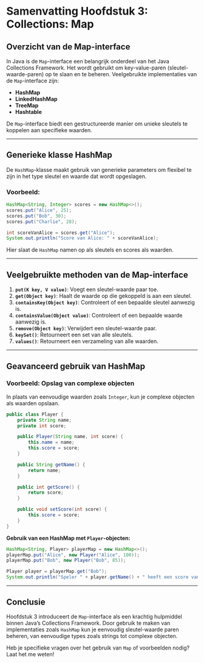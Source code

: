 # Samenvatting Hoofdstuk 3: Collections: Map

## Overzicht van de Map-interface

In Java is de `Map`-interface een belangrijk onderdeel van het Java Collections Framework. Het wordt gebruikt om key-value-paren (sleutel-waarde-paren) op te slaan en te beheren. Veelgebruikte implementaties van de `Map`-interface zijn:

- **HashMap**
- **LinkedHashMap**
- **TreeMap**
- **Hashtable**

De `Map`-interface biedt een gestructureerde manier om unieke sleutels te koppelen aan specifieke waarden.

---

## Generieke klasse HashMap

De `HashMap`-klasse maakt gebruik van generieke parameters om flexibel te zijn in het type sleutel en waarde dat wordt opgeslagen.

### Voorbeeld:

```java
HashMap<String, Integer> scores = new HashMap<>();
scores.put("Alice", 25);
scores.put("Bob", 30);
scores.put("Charlie", 28);

int scoreVanAlice = scores.get("Alice");
System.out.println("Score van Alice: " + scoreVanAlice);
```

Hier slaat de `HashMap` namen op als sleutels en scores als waarden.

---

## Veelgebruikte methoden van de Map-interface

1. **`put(K key, V value)`**: Voegt een sleutel-waarde paar toe.
2. **`get(Object key)`**: Haalt de waarde op die gekoppeld is aan een sleutel.
3. **`containsKey(Object key)`**: Controleert of een bepaalde sleutel aanwezig is.
4. **`containsValue(Object value)`**: Controleert of een bepaalde waarde aanwezig is.
5. **`remove(Object key)`**: Verwijdert een sleutel-waarde paar.
6. **`keySet()`**: Retourneert een set van alle sleutels.
7. **`values()`**: Retourneert een verzameling van alle waarden.

---

## Geavanceerd gebruik van HashMap

### Voorbeeld: Opslag van complexe objecten

In plaats van eenvoudige waarden zoals `Integer`, kun je complexe objecten als waarden opslaan.

```java
public class Player {
    private String name;
    private int score;

    public Player(String name, int score) {
        this.name = name;
        this.score = score;
    }

    public String getName() {
        return name;
    }

    public int getScore() {
        return score;
    }

    public void setScore(int score) {
        this.score = score;
    }
}
```

**Gebruik van een HashMap met `Player`-objecten:**

```java
HashMap<String, Player> playerMap = new HashMap<>();
playerMap.put("Alice", new Player("Alice", 100));
playerMap.put("Bob", new Player("Bob", 85));

Player player = playerMap.get("Bob");
System.out.println("Speler " + player.getName() + " heeft een score van " + player.getScore());
```

---

## Conclusie

Hoofdstuk 3 introduceert de `Map`-interface als een krachtig hulpmiddel binnen Java’s Collections Framework. Door gebruik te maken van implementaties zoals `HashMap` kun je eenvoudig sleutel-waarde paren beheren, van eenvoudige types zoals strings tot complexe objecten.

Heb je specifieke vragen over het gebruik van `Map` of voorbeelden nodig? Laat het me weten!